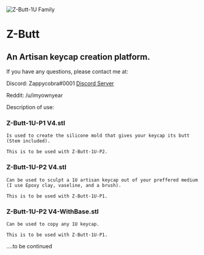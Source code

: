 ![Z-Butt-1U Family](https://github.com/imyownyear/Z-Butt/blob/master/ZappyCappys-Z-Butt%20v4%20v3.png?raw=true)

# Z-Butt
## An Artisan keycap creation platform.

If you have any questions, please contact me at:

Discord: Zappycobra#0001
[Discord Server ](https://discord.gg/nUsyadp)


Reddit: /u/imyownyear


Description of use:

### Z-Butt-1U-P1 V4.stl 
    Is used to create the silicone mold that gives your keycap its butt (Stem included).
    
    This is to be used with Z-Butt-1U-P2.
    
   
### Z-Butt-1U-P2 V4.stl
    Can be used to sculpt a 1U artisan keycap out of your preffered medium (I use Epoxy clay, vaseline, and a brush).
    
    This is to be used with Z-Butt-1U-P1.
    
    
### Z-Butt-1U-P2 V4-WithBase.stl
    Can be used to copy any 1U keycap.
    
    This is to be used with Z-Butt-1U-P1.

....to be continued
